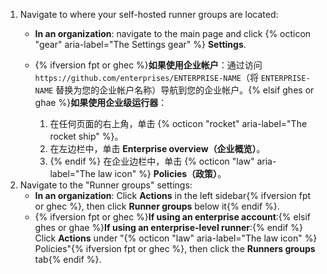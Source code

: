 1. Navigate to where your self-hosted runner groups are located:
   * **In an organization**: navigate to the main page and click {% octicon "gear" aria-label="The Settings gear" %} **Settings**.
   * {% ifversion fpt or ghec %}**如果使用企业帐户**：通过访问 `https://github.com/enterprises/ENTERPRISE-NAME`（将 `ENTERPRISE-NAME` 替换为您的企业帐户名称）导航到您的企业帐户。{% elsif ghes or ghae %}**如果使用企业级运行器**：

     1. 在任何页面的右上角，单击 {% octicon "rocket" aria-label="The rocket ship" %}。
     1. 在左边栏中，单击 **Enterprise overview（企业概览）**。
     1. {% endif %} 在企业边栏中，单击 {% octicon "law" aria-label="The law icon" %} **Policies（政策）**。
1. Navigate to the "Runner groups" settings:
   * **In an organization**: Click **Actions** in the left sidebar{% ifversion fpt or ghec %}, then click **Runner groups** below it{% endif %}.
   * {% ifversion fpt or ghec %}**If using an enterprise account**:{% elsif ghes or ghae %}**If using an enterprise-level runner**:{% endif %} Click **Actions** under "{% octicon "law" aria-label="The law icon" %} Policies"{% ifversion fpt or ghec %}, then click the **Runners groups** tab{% endif %}.
